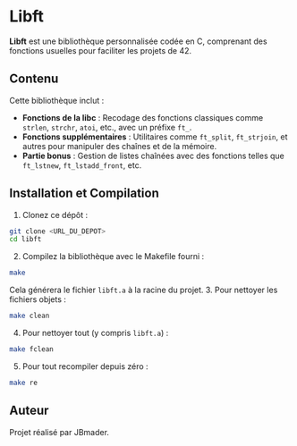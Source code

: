 # Libft
**Libft** est une bibliothèque personnalisée codée en C, comprenant des fonctions usuelles pour
faciliter les projets de 42. 
## Contenu
Cette bibliothèque inclut :
- **Fonctions de la libc** : Recodage des fonctions classiques comme `strlen`, `strchr`, `atoi`, etc.,
avec un préfixe `ft_`.
- **Fonctions supplémentaires** : Utilitaires comme `ft_split`, `ft_strjoin`, et autres pour manipuler
des chaînes et de la mémoire.
- **Partie bonus** : Gestion de listes chaînées avec des fonctions telles que `ft_lstnew`,
`ft_lstadd_front`, etc.
## Installation et Compilation
1. Clonez ce dépôt :
```bash
git clone <URL_DU_DEPOT>
cd libft
```
2. Compilez la bibliothèque avec le Makefile fourni :
```bash
make
```
Cela générera le fichier `libft.a` à la racine du projet.
3. Pour nettoyer les fichiers objets :
```bash
make clean
```
4. Pour nettoyer tout (y compris `libft.a`) :
```bash
make fclean
```
5. Pour tout recompiler depuis zéro :
```bash
make re
```

## Auteur
Projet réalisé par JBmader.